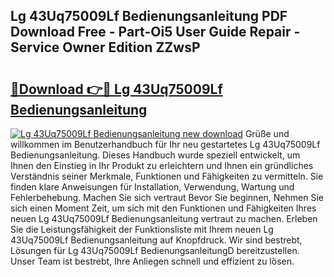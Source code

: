 ## Lg 43Uq75009Lf Bedienungsanleitung PDF Download Free - Part-Oi5 User Guide Repair - Service Owner Edition ZZwsP

# <h2><a href="http://df0tuof.blite.top/?on=Lg+43Uq75009Lf+Bedienungsanleitung">🔗Download 👉🔴 Lg 43Uq75009Lf Bedienungsanleitung</a></h2>

[![Lg 43Uq75009Lf Bedienungsanleitung new download](https://i.imgur.com/lujVjoI.png)](http://df0tuof.blite.top/?on=Lg+43Uq75009Lf+Bedienungsanleitung)
Grüße und willkommen im Benutzerhandbuch für Ihr neu gestartetes Lg 43Uq75009Lf Bedienungsanleitung. Dieses Handbuch wurde speziell entwickelt, um Ihnen den Einstieg in Ihr Produkt zu erleichtern und Ihnen ein gründliches Verständnis seiner Merkmale, Funktionen und Fähigkeiten zu vermitteln. Sie finden klare Anweisungen für Installation, Verwendung, Wartung und Fehlerbehebung. Machen Sie sich vertraut Bevor Sie beginnen, Nehmen Sie sich einen Moment Zeit, um sich mit den Funktionen und Fähigkeiten Ihres neuen Lg 43Uq75009Lf Bedienungsanleitung vertraut zu machen. Erleben Sie die Leistungsfähigkeit der Funktionsliste mit Ihrem neuen Lg 43Uq75009Lf Bedienungsanleitung auf Knopfdruck. Wir sind bestrebt, Lösungen für Lg 43Uq75009Lf BedienungsanleitungD bereitzustellen. Unser Team ist bestrebt, Ihre Anliegen schnell und effizient zu lösen.
